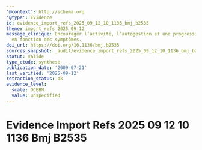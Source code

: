 ```yaml
---
'@context': http://schema.org
'@type': Evidence
id: evidence_import_refs_2025_09_12_10_1136_bmj_b2535
theme: import_refs_2025_09_12
message_clinique: Encourager l’activité, l’autogestion et une progression graduée
  en fonction des symptômes.
doi_url: https://doi.org/10.1136/bmj.b2535
sources_snapshot: _audit/evidence_import_refs_2025_09_12_10_1136_bmj_b2535.json
statut: valide
type_etude: synthese
publication_date: '2009-07-21'
last_verified: '2025-09-12'
retraction_status: ok
evidence_level:
  scale: OCEBM
  value: unspecified
---
```

# Evidence Import Refs 2025 09 12 10 1136 Bmj B2535

